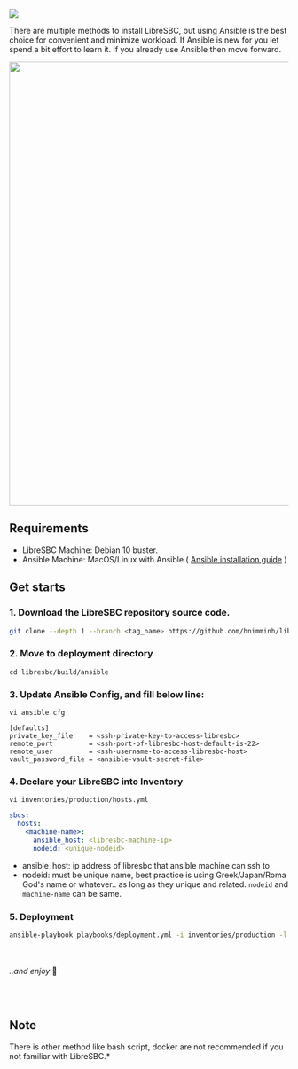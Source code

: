 <img src="https://img.shields.io/badge/STATUS-DONE-blue?style=flat-square">

There are multiple methods to install LibreSBC, but using Ansible is the best choice for convenient and minimize workload. If Ansible is new for you let spend a bit effort to learn it. If you already use Ansible then move forward.

<p align="center"> <img width="800" src="https://user-images.githubusercontent.com/58973699/130829862-94ae80a8-f90d-426b-9d7c-efb9f5ec56f8.png"></p>

## Requirements
* LibreSBC Machine: Debian 10 buster.
* Ansible Machine: MacOS/Linux with Ansible ( [Ansible installation guide](https://docs.ansible.com/ansible/latest/installation_guide/intro_installation.html) )


## Get starts

### 1. Download the LibreSBC repository source code.
```bash
git clone --depth 1 --branch <tag_name> https://github.com/hnimminh/libresbc.git
```
### 2. Move to deployment directory
```
cd libresbc/build/ansible
```
### 3. Update Ansible Config, and fill below line:
```
vi ansible.cfg
```

```ansible
[defaults]
private_key_file    = <ssh-private-key-to-access-libresbc>
remote_port         = <ssh-port-of-libresbc-host-default-is-22>
remote_user         = <ssh-username-to-access-libresbc-host>
vault_password_file = <ansible-vault-secret-file>
```
### 4. Declare your LibreSBC into Inventory
```
vi inventories/production/hosts.yml
```
```yaml
sbcs:
  hosts:
    <machine-name>:
      ansible_host: <libresbc-machine-ip>
      nodeid: <unique-nodeid>
```
* ansible_host: ip address of libresbc that ansible machine can ssh to
* nodeid: must be unique name, best practice is using Greek/Japan/Roma God's name or whatever.. as long as they unique and related. `nodeid` and `machine-name` can be same.

### 5. Deployment
```bash
ansible-playbook playbooks/deployment.yml -i inventories/production -l "<machine-name>" -t "platform,libre,nginx,firewall"
```

<br><br>
*..and enjoy* 👏

<br><br>
## Note

There is other method like bash script, docker are not recommended if you not familiar with LibreSBC.*


